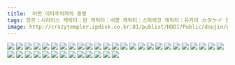 ```yaml
---
title:  어떤 이타주의자의 증명
tags: 장르：시리어스 캐릭터：란 캐릭터：비봉 캐릭터：스미레코 캐릭터：유카리 カタケイ 동방_동인지／ㄴ이쪽_번역
image: http://crazytempler.ipdisk.co.kr:81/publist/HDD1/Public/doujin/ghap/5756/001.jpg
---
```

<img src="http://crazytempler.ipdisk.co.kr:81/publist/HDD1/Public/doujin/ghap/5756/001.jpg">
<img src="http://crazytempler.ipdisk.co.kr:81/publist/HDD1/Public/doujin/ghap/5756/002.jpg">
<img src="http://crazytempler.ipdisk.co.kr:81/publist/HDD1/Public/doujin/ghap/5756/003.jpg">
<img src="http://crazytempler.ipdisk.co.kr:81/publist/HDD1/Public/doujin/ghap/5756/004.jpg">
<img src="http://crazytempler.ipdisk.co.kr:81/publist/HDD1/Public/doujin/ghap/5756/005.jpg">
<img src="http://crazytempler.ipdisk.co.kr:81/publist/HDD1/Public/doujin/ghap/5756/006.jpg">
<img src="http://crazytempler.ipdisk.co.kr:81/publist/HDD1/Public/doujin/ghap/5756/007.jpg">
<img src="http://crazytempler.ipdisk.co.kr:81/publist/HDD1/Public/doujin/ghap/5756/008.jpg">
<img src="http://crazytempler.ipdisk.co.kr:81/publist/HDD1/Public/doujin/ghap/5756/009.jpg">
<img src="http://crazytempler.ipdisk.co.kr:81/publist/HDD1/Public/doujin/ghap/5756/010.jpg">
<img src="http://crazytempler.ipdisk.co.kr:81/publist/HDD1/Public/doujin/ghap/5756/011.jpg">
<img src="http://crazytempler.ipdisk.co.kr:81/publist/HDD1/Public/doujin/ghap/5756/012.jpg">
<img src="http://crazytempler.ipdisk.co.kr:81/publist/HDD1/Public/doujin/ghap/5756/013.jpg">
<img src="http://crazytempler.ipdisk.co.kr:81/publist/HDD1/Public/doujin/ghap/5756/014.jpg">
<img src="http://crazytempler.ipdisk.co.kr:81/publist/HDD1/Public/doujin/ghap/5756/015.jpg">
<img src="http://crazytempler.ipdisk.co.kr:81/publist/HDD1/Public/doujin/ghap/5756/016.jpg">
<img src="http://crazytempler.ipdisk.co.kr:81/publist/HDD1/Public/doujin/ghap/5756/017.jpg">
<img src="http://crazytempler.ipdisk.co.kr:81/publist/HDD1/Public/doujin/ghap/5756/018.jpg">
<img src="http://crazytempler.ipdisk.co.kr:81/publist/HDD1/Public/doujin/ghap/5756/019.jpg">
<img src="http://crazytempler.ipdisk.co.kr:81/publist/HDD1/Public/doujin/ghap/5756/020.jpg">
<img src="http://crazytempler.ipdisk.co.kr:81/publist/HDD1/Public/doujin/ghap/5756/021.jpg">
<img src="http://crazytempler.ipdisk.co.kr:81/publist/HDD1/Public/doujin/ghap/5756/022.jpg">
<img src="http://crazytempler.ipdisk.co.kr:81/publist/HDD1/Public/doujin/ghap/5756/023.jpg">
<img src="http://crazytempler.ipdisk.co.kr:81/publist/HDD1/Public/doujin/ghap/5756/024.jpg">
<img src="http://crazytempler.ipdisk.co.kr:81/publist/HDD1/Public/doujin/ghap/5756/025.jpg">
<img src="http://crazytempler.ipdisk.co.kr:81/publist/HDD1/Public/doujin/ghap/5756/026.jpg">
<img src="http://crazytempler.ipdisk.co.kr:81/publist/HDD1/Public/doujin/ghap/5756/027.jpg">
<img src="http://crazytempler.ipdisk.co.kr:81/publist/HDD1/Public/doujin/ghap/5756/028.jpg">
<img src="http://crazytempler.ipdisk.co.kr:81/publist/HDD1/Public/doujin/ghap/5756/029.jpg">
<img src="http://crazytempler.ipdisk.co.kr:81/publist/HDD1/Public/doujin/ghap/5756/030.jpg">
<img src="http://crazytempler.ipdisk.co.kr:81/publist/HDD1/Public/doujin/ghap/5756/031.jpg">
<img src="http://crazytempler.ipdisk.co.kr:81/publist/HDD1/Public/doujin/ghap/5756/032.jpg">
<img src="http://crazytempler.ipdisk.co.kr:81/publist/HDD1/Public/doujin/ghap/5756/033.jpg">
<img src="http://crazytempler.ipdisk.co.kr:81/publist/HDD1/Public/doujin/ghap/5756/034.jpg">
<img src="http://crazytempler.ipdisk.co.kr:81/publist/HDD1/Public/doujin/ghap/5756/035.jpg">
<img src="http://crazytempler.ipdisk.co.kr:81/publist/HDD1/Public/doujin/ghap/5756/036.jpg">
<img src="http://crazytempler.ipdisk.co.kr:81/publist/HDD1/Public/doujin/ghap/5756/037.jpg">
<img src="http://crazytempler.ipdisk.co.kr:81/publist/HDD1/Public/doujin/ghap/5756/038.jpg">
